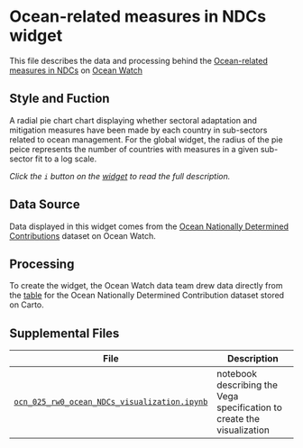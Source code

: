 # Ocean-related measures in NDCs widget
This file describes the data and processing behind the [Ocean-related measures in NDCs]({https://bit.ly/3mu2dnC) on [Ocean Watch](https://oceanwatchdata.org)

## Style and Fuction
A radial pie chart chart displaying whether sectoral adaptation and mitigation measures have been made by each country in sub-sectors related to ocean management. For the global widget, the radius of the pie peice represents the number of countries with measures in a given sub-sector fit to a log scale.

*Click the `i` button on the [widget](https://bit.ly/3mu2dnC) to read the full description.*

## Data Source
Data displayed in this widget comes from the [Ocean Nationally Determined Contributions](../../datasets/ocn_025_rw0_ocean_ndcs/README.md) dataset on Ocean Watch.

## Processing
To create the widget, the Ocean Watch data team drew data directly from the [table](https://resourcewatch.carto.com/u/wri-rw/dataset/ocn_025_rw0_ocean_ndc_measures) for the Ocean Nationally Determined Contribution dataset stored on Carto.

## Supplemental Files 
| File | Description |
| --------------- | --------------- |
|  [`ocn_025_rw0_ocean_NDCs_visualization.ipynb`](ocn_025_rw0_ocean_NDCs_visualization.ipynb)  |    notebook describing the Vega specification to create the visualization| 
